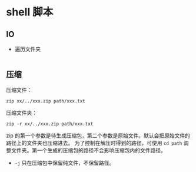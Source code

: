 # shell 脚本

## IO

* 遍历文件夹

  ```shell
  
  ```

  

## 压缩

压缩文件：

```
zip xx/../xxx.zip path/xxx.txt
```

压缩文件夹：

```
zip -r xx/../xxx.zip path/xxx.txt
```

zip 的第一个参数是待生成压缩包，第二个参数是原始文件。默认会把原始文件的路径上的文件夹也压缩进去。
为了控制在解压时得到的路径，可使用 `cd path` 调整文件夹。第一个生成的压缩包的路径不会影响压缩包内的文件路径。

* `-j` 只在压缩包中保留纯文件，不保留路径。

